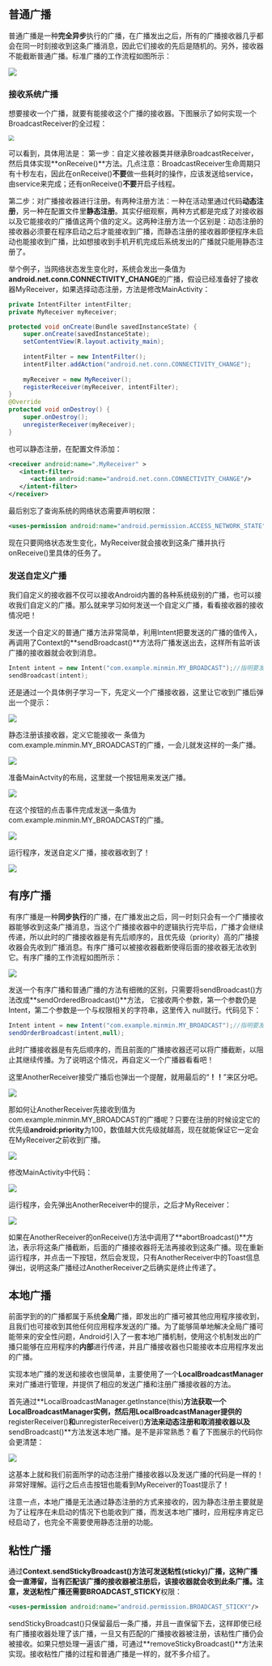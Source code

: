 ## 普通广播

普通广播是一种**完全异步**执行的广播，在广播发出之后，所有的广播接收器几乎都会在同一时刻接收到这条广播消息，因此它们接收的先后是随机的。另外，接收器不能截断普通广播。标准广播的工作流程如图所示：

![](../img/BroadcastReceiver.webp)

### 接收系统广播

想要接收一个广播，就要有能接收这个广播的接收器。下图展示了如何实现一个BroadcastReceiver的全过程：

<img src="../img/BroadcastReceiver1.webp" style="zoom:67%;" />

可以看到，具体用法是：
 第一步：自定义接收器类并继承BroadcastReceiver，然后具体实现**onReceive()**方法。几点注意：BroadcastReceiver生命周期只有十秒左右，因此在onReceive()**不要**做一些耗时的操作，应该发送给service，由service来完成；还有onReceive()**不要**开启子线程。

第二步：对广播接收器进行注册。有两种注册方法：一种在活动里通过代码**动态注册**，另一种在配置文件里**静态注册**。其实仔细观察，两种方式都是完成了对接收器以及它能接收的广播值这两个值的定义。这两种注册方法一个区别是：动态注册的接收器必须要在程序启动之后才能接收到广播，而静态注册的接收器即便程序未启动也能接收到广播，比如想接收到手机开机完成后系统发出的广播就只能用静态注册了。

举个例子，当网络状态发生变化时，系统会发出一条值为**android.net.conn.CONNECTIVITY_CHANGE**的广播，假设已经准备好了接收器MyReceiver，如果选择动态注册，方法是修改MainActivity：

```java
private IntentFilter intentFilter;
private MyReceiver myReceiver;

protected void onCreate(Bundle savedInstanceState) {
    super.onCreate(savedInstanceState);
    setContentView(R.layout.activity_main);
    
    intentFilter = new IntentFilter();
    intentFilter.addAction("android.net.conn.CONNECTIVITY_CHANGE");
    
    myReceiver = new MyReceiver();
    registerReceiver(myReceiver, intentFilter);
}
@Override
protected void onDestroy() {
    super.onDestroy();
    unregisterReceiver(myReceiver);
}
```

也可以静态注册，在配置文件添加：

```xml
<receiver android:name=".MyReceiver" >
   <intent-filter>
      <action android:name="android.net.conn.CONNECTIVITY_CHANGE"/>
   </intent-filter>
</receiver>
```

最后别忘了查询系统的网络状态需要声明权限：

```xml
<uses-permission android:name="android.permission.ACCESS_NETWORK_STATE"/>
```

现在只要网络状态发生变化，MyReceiver就会接收到这条广播并执行onReceive()里具体的任务了。

### 发送自定义广播

我们自定义的接收器不仅可以接收Android内置的各种系统级别的广播，也可以接收我们自定义的广播。那么就来学习如何发送一个自定义广播，看看接收器的接收情况吧！

发送一个自定义的普通广播方法非常简单，利用Intent把要发送的广播的值传入，再调用了Context的**sendBroadcast()**方法将广播发送出去，这样所有监听该广播的接收器就会收到消息。

```cpp
Intent intent = new Intent("com.example.minmin.MY_BROADCAST");//指明要发送的广播值
sendBroadcast(intent);
```

还是通过一个具体例子学习一下，先定义一个广播接收器，这里让它收到广播后弹出一个提示：

![](../img/BroadcastReceiver2.webp)

静态注册该接收器，定义它能接收一 条值为com.example.minmin.MY_BROADCAST的广播，一会儿就发这样的一条广播。

![](../img/BroadcastReceiver3.webp)

准备MainActvity的布局，这里就一个按钮用来发送广播。

![](../img/BroadcastReceiver4.webp)

在这个按钮的点击事件完成发送一条值为com.example.minmin.MY_BROADCAST的广播。

![](../img/BroadcastReceiver5.webp)

运行程序，发送自定义广播，接收器收到了！

![](../img/BroadcastReceiver6.webp)

## 有序广播

有序广播是一种**同步执行**的广播，在广播发出之后，同一时刻只会有一个广播接收器能够收到这条广播消息，当这个广播接收器中的逻辑执行完毕后，广播才会继续传递，所以此时的广播接收器是有先后顺序的，且优先级（priority）高的广播接收器会先收到广播消息。有序广播可以被接收器截断使得后面的接收器无法收到它。有序广播的工作流程如图所示：

![](../img/BroadcastReceiver7.webp)

发送一个有序广播和普通广播的方法有细微的区别，只需要将sendBroadcast()方法改成**sendOrderedBroadcast()**方法， 它接收两个参数，第一个参数仍是Intent，第二个参数是一个与权限相关的字符串，这里传入 null就行。代码见下：

```csharp
Intent intent = new Intent("com.example.minmin.MY_BROADCAST");//指明要发送的广播值
sendOrderBroadcast(intent,null);
```

此时广播接收器是有先后顺序的，而且前面的广播接收器还可以将广播截断，以阻止其继续传播。为了说明这个情况，再自定义一个广播器看看吧！

这里AnotherReceiver接受广播后也弹出一个提醒，就用最后的“**！！**”来区分吧。

![](../img/BroadcastReceiver8.webp)

那如何让AnotherReceiver先接收到值为com.example.minmin.MY_BROADCAST的广播呢？只要在注册的时候设定它的优先级**android:priority**为100，数值越大优先级就越高，现在就能保证它一定会在MyReceiver之前收到广播。

![](../img/BroadcastReceiver9.webp)

修改MainActivity中代码：

![](../img/BroadcastReceiver10.webp)

运行程序，会先弹出AnotherReceiver中的提示，之后才MyReceiver：

![](../img/BroadcastReceiver11.webp)

如果在AnotherReceiver的onReceive()方法中调用了**abortBroadcast()**方法，表示将这条广播截断，后面的广播接收器将无法再接收到这条广播。现在重新运行程序，并点击一下按钮，然后会发现，只有AnotherReceiver中的Toast信息弹出，说明这条广播经过AnotherReceiver之后确实是终止传递了。

## 本地广播

前面学到的的广播都属于系统**全局**广播，即发出的广播可被其他应用程序接收到，且我们也可接收到其他任何应用程序发送的广播。为了能够简单地解决全局广播可能带来的安全性问题，Android引入了一套本地广播机制，使用这个机制发出的广播只能够在应用程序的**内部**进行传递，并且广播接收器也只能接收本应用程序发出的广播。

实现本地广播的发送和接收也很简单，主要使用了一个**LocalBroadcastManager**来对广播进行管理，并提供了相应的发送广播和注册广播接收器的方法。

首先通过**LocalBroadcastManager.getInstance(this)**方法获取一个LocalBroadcastManager实例，然后用LocalBroadcastManager提供的**registerReceiver()**和**unregisterReceiver()**方法来动态注册和取消接收器以及**sendBroadcast()**方法发送本地广播。是不是非常熟悉？看了下图展示的代码你会更清楚：

![](../img/BroadcastReceiver12.webp)

这基本上就和我们前面所学的动态注册广播接收器以及发送广播的代码是一样的！非常好理解。运行之后点击按钮也能看到MyReceiver的Toast提示了！

注意一点，本地广播是无法通过静态注册的方式来接收的，因为静态注册主要就是为了让程序在未启动的情况下也能收到广播，而发送本地广播时，应用程序肯定已经启动了，也完全不需要使用静态注册的功能。

## 粘性广播

通过**Context.sendStickyBroadcast()**方法可发送粘性(sticky)广播，这种广播会一直滞留，当有匹配该广播的接收器被注册后，该接收器就会收到此条广播。注意，发送粘性广播还需要**BROADCAST_STICKY**权限：

```xml
<uses-permission android:name="android.permission.BROADCAST_STICKY"/>
```

sendStickyBroadcast()只保留最后一条广播，并且一直保留下去，这样即使已经有广播接收器处理了该广播，一旦又有匹配的广播接收器被注册，该粘性广播仍会被接收。如果只想处理一遍该广播，可通过**removeStickyBroadcast()**方法来实现。接收粘性广播的过程和普通广播是一样的，就不多介绍了。



